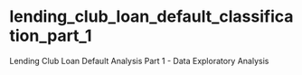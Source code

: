 # lending_club_loan_default_classification_part_1
Lending Club Loan Default Analysis Part 1 - Data Exploratory Analysis
